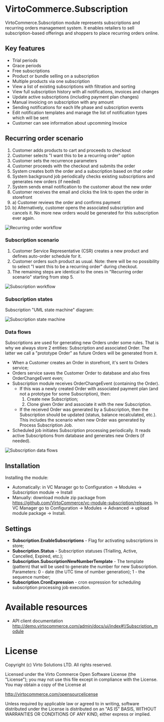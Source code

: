 # VirtoCommerce.Subscription

VirtoCommerce.Subscription module represents subscriptions and recurring orders management system. It enables retailers to sell subscription-based offerings and shoppers to place recurring orders online.

## Key features

* Trial periods
* Grace periods
* Free subscriptions
* Product or bundle selling on a subscription
* Multiple products via one subscription
* View a list of existing subscriptions with filtration and sorting
* View full subscription history with all notifications, invoices and changes
* Update active subscriptions (including payment plan changes)
* Manual invoicing on subscription with any amount
* Sending notifications for each life phase and subscription events
* Edit notification templates and manage the list of notification types which will be sent
* Customer can see information about upcomming Invoice


## Recurring order scenario
1. Customer adds products to cart and proceeds to checkout
2. Customer selects "I want this to be a recurring order" option
3. Customer sets the recurrence parameters
4. Customer proceeds with the checkout and submits the order
5. System creates both the order and a subscription based on that order
6. System background job periodically checks existing subscriptions and generates new orders (if needed)
7. System sends email notification to the customer about the new order
8. Customer receives the email and clicks the link to open the order in storefront
9. a) Customer reviews the order and confirms payment
9. b) Alternatively, customer opens the associated subscription and cancels it. No more new orders would be generated for this subscription ever again.

![Recurring order workflow](https://cloud.githubusercontent.com/assets/5801549/21717221/4dace7d0-d418-11e6-8688-56866b71be27.png)

### Subscription scenario
1. Customer Service Representative (CSR) creates a new product and defines auto-order schedule for it.
2. Customer orders such product as usual. Note: there will be no possibility to select "I want this to be a recurring order" during checkout.
3. The remaining steps are identical to the ones in "Recurring order scenario" starting from step 5.

![Subscription workflow](https://cloud.githubusercontent.com/assets/5801549/21925030/47b98646-d984-11e6-82db-0d89cc686efa.png)


### Subscription states

Subscription "UML state machine" diagram:

![Subscription state machine](https://cloud.githubusercontent.com/assets/5801549/21925541/9d415b82-d986-11e6-98db-2c4487279019.png)


### Data flows

Subscriptions are used for generating new Orders under some rules. That is why we always store 2 entities: Subscription and associated Order. The latter we call a "prototype Order" as future Orders will be generated from it.

* When a Customer creates an Order in storefront, it's sent to Orders service;
* Orders service saves the Customer Order to database and also fires OrderChangeEvent even;
* Subscription module receives OrderChangeEvent (containing the Order).
    * If this was a newly created Order with associated payment plan (and not a prototype for some Subscription), then:
    	1. Create new Subscription;
    	2. Clone given Order and associate it with the new Subscription.
    * If the received Order was generated by a Subscription, then the Subscription should be updated (status, balance recalculated, etc.). This includes the scenario when new Order was generated by Process Subscription Job.
* Scheduled job initiates Subscription processing periodically. It reads active Subscriptions from database and generates new Orders (if needed). 

![Subscription data flows](https://cloud.githubusercontent.com/assets/5801549/22021332/55c46456-dcc5-11e6-9d7d-a1f71c67d252.png)

## Installation

Installing the module:
* Automatically: in VC Manager go to Configuration -> Modules -> Subscription module -> Install
* Manually: download module zip package from https://github.com/VirtoCommerce/vc-module-subscription/releases. In VC Manager go to Configuration -> Modules -> Advanced -> upload module package -> Install.

## Settings

* **Subscription.EnableSubscriptions** - Flag for activating subscriptions in store;
* **Subscription.Status** - Subscription statuses (Trialling, Active, Cancelled, Expired, etc.);
* **Subscription.SubscriptionNewNumberTemplate** - The template (pattern) that will be used to generate the number for new Subscription. Parameters: 0 - date (the UTC time of number generation); 1 - the sequence number;
* **Subscription.CronExpression** - cron expression for scheduling subscription processing job execution.

# Available resources
* API client documentation http://demo.virtocommerce.com/admin/docs/ui/index#!/Subscription_module

# License
Copyright (c) Virto Solutions LTD.  All rights reserved.

Licensed under the Virto Commerce Open Software License (the "License"); you
may not use this file except in compliance with the License. You may
obtain a copy of the License at

http://virtocommerce.com/opensourcelicense

Unless required by applicable law or agreed to in writing, software
distributed under the License is distributed on an "AS IS" BASIS,
WITHOUT WARRANTIES OR CONDITIONS OF ANY KIND, either express or
implied.
